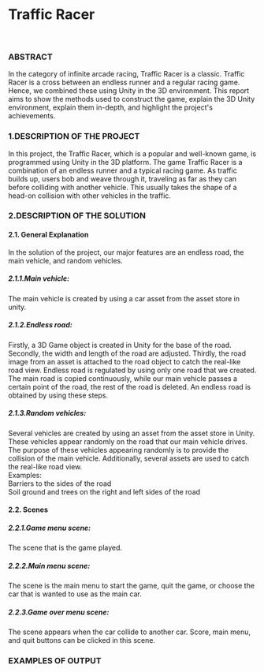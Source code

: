 
<head>
</head>

<body>
  <h1> Traffic Racer</h1>
  <br>
  <h3>ABSTRACT</h3>
  <p>In the category of infinite arcade racing, Traffic Racer is a classic.
     Traffic Racer is a cross between an endless runner and a regular racing
      game. Hence, we combined these using Unity in the 3D environment. 
      This report aims to show the methods used to construct the game, 
      explain the 3D Unity environment, explain them in-depth, and highlight
       the project's achievements.
  </p>
  <h3>1.DESCRIPTION OF THE PROJECT </h3>
  <p>In this project, the Traffic Racer, which is a popular and well-known
     game, is programmed using Unity in the 3D platform. The game Traffic 
     Racer is a combination of an endless runner and a typical racing game. 
     As traffic builds up, users bob and weave through it, traveling as far 
     as they can before colliding with another vehicle. This usually takes 
     the shape of a head-on collision with other vehicles in the traffic. 
  </p>
  <h3>2.DESCRIPTION OF THE SOLUTION</h3>
  <h4>2.1. General Explanation</h4>
  <p>	In the solution of the project, our major features are an endless road,
     the main vehicle, and  random vehicles.
  </p>
  <h5>2.1.1.Main vehicle:</h5>
  <p>The main vehicle is created by using a car asset from the asset store
     in unity.
  </p>
  <h5>2.1.2.Endless road:</h5>
  <p>Firstly, a 3D Game object is created in Unity for the base of the road.
     Secondly, the width and length of the road are adjusted. 
     Thirdly, the road image from an asset is attached to the road object to
      catch the real-like road view. Endless road is regulated by using only
       one road that we created. The main road is copied continuously, 
       while our main vehicle passes a certain point of the road, the rest 
       of the road is deleted. An endless road is obtained by using these 
       steps.</p>
  <h5>2.1.3.Random vehicles:</h5>
  <p>Several vehicles are created by using an asset from the asset store in Unity. These vehicles appear randomly on the road that our main vehicle drives. The purpose of these vehicles appearing randomly is to provide the collision of the main vehicle.
    Additionally, several assets are used to catch the real-like road view. 
  <br>  
    Examples:
    <br>  
  Barriers to the sides of the road
    <br>  
  Soil ground and trees on the right and left sides of the road
  </p>

  <h4>2.2. Scenes</h4>
  
  <h5>2.2.1.Game menu scene:</h5>
  <p>
    The scene that is the game played.
  </p>
  
  <h5>2.2.2.Main menu scene:</h5>
  <p>
  The scene is the main menu to start the game, quit the game, or choose the car that is wanted to use as the main car.

  </p>
  <h5>2.2.3.Game over menu scene:</h5>
  <p>
   The scene appears when the car collide to another car. Score, main menu, and quit buttons can be clicked in this scene.

  </p>


  <h3> EXAMPLES OF OUTPUT </h3>

</body>

</html>
